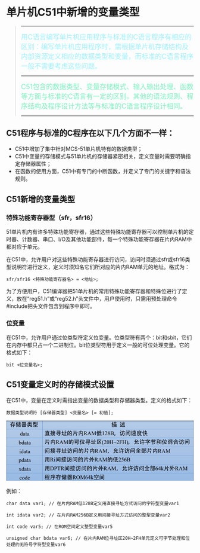 # 单片机C51中新增的变量类型

> -----------
>
> <font size=4 color=#9DF0FF>用C语言编写单片机应用程序与标准的C语言程序有相应的区别：编写单片机应用程序时，需根据单片机存储结构及内部资源定义相应的数据类型和变量，而标准的C语言程序一般不需要考虑这些问题。</font>
>
> -----------
>
> <font size=4 color=#7DF0C0>C51包含的数据类型、变量存储模式、输入输出处理、函数等方面与标准的C语言有一定的区别。其他的语法规则、程序结构及程序设计方法等与标准的C语言程序设计相同。</font>
>
> -----------

## C51程序与标准的C程序在以下几个方面不一样：

- C51中增加了集中针对MCS-51单片机特有的数据类型；
- C51中变量的存储模式与51单片机的存储器紧密相关，定义变量时需要明确指定存储器属性；
- 在函数的使用方面，C51中有专门的中断函数，并定义了专门的关键字和语法规则。

## C51新增的变量类型

### 特殊功能寄存器型（sfr，sfr16）

51单片机内有许多特殊功能寄存器，通过这些特殊功能寄存器可以控制单片机的定时器、计数器、串口、I/O及其他功能部件，每一个特殊功能寄存器在片内RAM中都对应于单元。

在C51中，允许用户对这些特殊功能寄存器进行访问，访问时须通过sfr或sfr16类型说明符进行定义，定义时须知名它们所对应的片内RAM单元的地址。格式为：

 `sfr/sfr16 <特殊功能寄存器名> = <地址>;` 

为了方便用户，C51编译器把51单片机的常用特殊功能寄存器和特殊位进行了定义，放在“reg51.h”或“reg52.h”头文件中，用户使用时，只需用预处理命令#include把头文件包含到程序中即可。

### 位变量

在C51中，允许用户通过位类型符定义位变量。位类型符有两个：bit和sbit，它们在内存中都只占一个二进制位。bit位类型符用于定义一般的可位处理变量。它的格式如下：

`bit <位变量名>;`

## C51变量定义时的存储模式设置

在C51中，变量在定义时需指出变量的数据类型和存储器类型。定义的格式如下：

`数据类型说明符 [存储器类型] <变量名> [= 初值];`

![image](./src/4_img_storage_types.png)

例如：

`char data var1; // 在片内RAM低128B定义用直接寻址方式访问的字符型变量var1` 

`int idata var2; // 在片内RAM256B定义用间接寻址方式访问的整型变量var2` 

`int code var5; // 在ROM空间定义整型变量var5`

`unsigned char bdata var6; // 在片内RAM位寻址区20H~2FH单元定义可字节处理和位处理的无符号字符型变量var6`